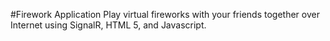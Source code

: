 #Firework Application
Play virtual fireworks with your friends together over Internet using SignalR, HTML 5, and Javascript.
